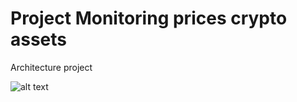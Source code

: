 # Project Monitoring prices crypto assets 

Architecture project

![alt text](https://github.com/jaimeardp/monitoring_prices_cryptos/blob/main/architecture.png?raw=true)
